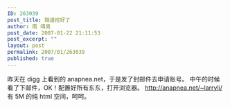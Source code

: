 ```yaml
---
ID: 263039
post_title: 隧道挖好了
author: 南 靖男
post_date: 2007-01-22 21:11:53
post_excerpt: ""
layout: post
permalink: 2007/01/263039
published: true
---
```

昨天在 digg 上看到的 anapnea.net，于是发了封邮件去申请账号。
中午的时候看了下邮件，OK！配置好所有东东，打开浏览器。
<a href="http://anapnea.net/~larryli/">http://anapnea.net/~larryli/</a> 有 5M 的纯 html 空间，呵呵。